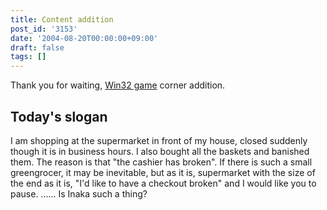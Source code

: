 ```yaml
---
title: Content addition
post_id: '3153'
date: '2004-08-20T00:00:00+09:00'
draft: false
tags: []
---
```


Thank you for waiting, [Win32 game](/category/products/apps) corner addition.

## Today's slogan

I am shopping at the supermarket in front of my house, closed suddenly though it is in business hours. I also bought all the baskets and banished them. The reason is that "the cashier has broken". If there is such a small greengrocer, it may be inevitable, but as it is, supermarket with the size of the end as it is, "I'd like to have a checkout broken" and I would like you to pause. ...... Is Inaka such a thing?